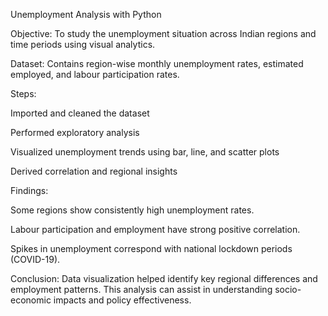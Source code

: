 Unemployment Analysis with Python

Objective:
To study the unemployment situation across Indian regions and time periods using visual analytics.

Dataset:
Contains region-wise monthly unemployment rates, estimated employed, and labour participation rates.

Steps:

Imported and cleaned the dataset

Performed exploratory analysis

Visualized unemployment trends using bar, line, and scatter plots

Derived correlation and regional insights

Findings:

Some regions show consistently high unemployment rates.

Labour participation and employment have strong positive correlation.

Spikes in unemployment correspond with national lockdown periods (COVID-19).

Conclusion:
Data visualization helped identify key regional differences and employment patterns.
This analysis can assist in understanding socio-economic impacts and policy effectiveness.
